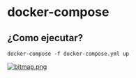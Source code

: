 # docker-compose
## ¿Como ejecutar? 

`docker-compose -f docker-compose.yml up` 

[![bitmap.png](https://i.postimg.cc/ydZF5ghB/bitmap.png)](https://postimg.cc/xJ9JNdFF)
